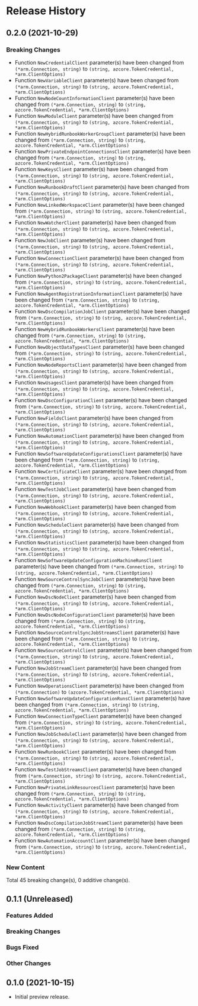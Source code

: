 # Release History

## 0.2.0 (2021-10-29)
### Breaking Changes

- Function `NewCredentialClient` parameter(s) have been changed from `(*arm.Connection, string)` to `(string, azcore.TokenCredential, *arm.ClientOptions)`
- Function `NewVariableClient` parameter(s) have been changed from `(*arm.Connection, string)` to `(string, azcore.TokenCredential, *arm.ClientOptions)`
- Function `NewNodeCountInformationClient` parameter(s) have been changed from `(*arm.Connection, string)` to `(string, azcore.TokenCredential, *arm.ClientOptions)`
- Function `NewModuleClient` parameter(s) have been changed from `(*arm.Connection, string)` to `(string, azcore.TokenCredential, *arm.ClientOptions)`
- Function `NewHybridRunbookWorkerGroupClient` parameter(s) have been changed from `(*arm.Connection, string)` to `(string, azcore.TokenCredential, *arm.ClientOptions)`
- Function `NewPrivateEndpointConnectionsClient` parameter(s) have been changed from `(*arm.Connection, string)` to `(string, azcore.TokenCredential, *arm.ClientOptions)`
- Function `NewKeysClient` parameter(s) have been changed from `(*arm.Connection, string)` to `(string, azcore.TokenCredential, *arm.ClientOptions)`
- Function `NewRunbookDraftClient` parameter(s) have been changed from `(*arm.Connection, string)` to `(string, azcore.TokenCredential, *arm.ClientOptions)`
- Function `NewLinkedWorkspaceClient` parameter(s) have been changed from `(*arm.Connection, string)` to `(string, azcore.TokenCredential, *arm.ClientOptions)`
- Function `NewWatcherClient` parameter(s) have been changed from `(*arm.Connection, string)` to `(string, azcore.TokenCredential, *arm.ClientOptions)`
- Function `NewJobClient` parameter(s) have been changed from `(*arm.Connection, string)` to `(string, azcore.TokenCredential, *arm.ClientOptions)`
- Function `NewConnectionClient` parameter(s) have been changed from `(*arm.Connection, string)` to `(string, azcore.TokenCredential, *arm.ClientOptions)`
- Function `NewPython2PackageClient` parameter(s) have been changed from `(*arm.Connection, string)` to `(string, azcore.TokenCredential, *arm.ClientOptions)`
- Function `NewAgentRegistrationInformationClient` parameter(s) have been changed from `(*arm.Connection, string)` to `(string, azcore.TokenCredential, *arm.ClientOptions)`
- Function `NewDscCompilationJobClient` parameter(s) have been changed from `(*arm.Connection, string)` to `(string, azcore.TokenCredential, *arm.ClientOptions)`
- Function `NewHybridRunbookWorkersClient` parameter(s) have been changed from `(*arm.Connection, string)` to `(string, azcore.TokenCredential, *arm.ClientOptions)`
- Function `NewObjectDataTypesClient` parameter(s) have been changed from `(*arm.Connection, string)` to `(string, azcore.TokenCredential, *arm.ClientOptions)`
- Function `NewNodeReportsClient` parameter(s) have been changed from `(*arm.Connection, string)` to `(string, azcore.TokenCredential, *arm.ClientOptions)`
- Function `NewUsagesClient` parameter(s) have been changed from `(*arm.Connection, string)` to `(string, azcore.TokenCredential, *arm.ClientOptions)`
- Function `NewDscConfigurationClient` parameter(s) have been changed from `(*arm.Connection, string)` to `(string, azcore.TokenCredential, *arm.ClientOptions)`
- Function `NewFieldsClient` parameter(s) have been changed from `(*arm.Connection, string)` to `(string, azcore.TokenCredential, *arm.ClientOptions)`
- Function `NewAutomationClient` parameter(s) have been changed from `(*arm.Connection, string)` to `(string, azcore.TokenCredential, *arm.ClientOptions)`
- Function `NewSoftwareUpdateConfigurationsClient` parameter(s) have been changed from `(*arm.Connection, string)` to `(string, azcore.TokenCredential, *arm.ClientOptions)`
- Function `NewCertificateClient` parameter(s) have been changed from `(*arm.Connection, string)` to `(string, azcore.TokenCredential, *arm.ClientOptions)`
- Function `NewTestJobClient` parameter(s) have been changed from `(*arm.Connection, string)` to `(string, azcore.TokenCredential, *arm.ClientOptions)`
- Function `NewWebhookClient` parameter(s) have been changed from `(*arm.Connection, string)` to `(string, azcore.TokenCredential, *arm.ClientOptions)`
- Function `NewScheduleClient` parameter(s) have been changed from `(*arm.Connection, string)` to `(string, azcore.TokenCredential, *arm.ClientOptions)`
- Function `NewStatisticsClient` parameter(s) have been changed from `(*arm.Connection, string)` to `(string, azcore.TokenCredential, *arm.ClientOptions)`
- Function `NewSoftwareUpdateConfigurationMachineRunsClient` parameter(s) have been changed from `(*arm.Connection, string)` to `(string, azcore.TokenCredential, *arm.ClientOptions)`
- Function `NewSourceControlSyncJobClient` parameter(s) have been changed from `(*arm.Connection, string)` to `(string, azcore.TokenCredential, *arm.ClientOptions)`
- Function `NewDscNodeClient` parameter(s) have been changed from `(*arm.Connection, string)` to `(string, azcore.TokenCredential, *arm.ClientOptions)`
- Function `NewDscNodeConfigurationClient` parameter(s) have been changed from `(*arm.Connection, string)` to `(string, azcore.TokenCredential, *arm.ClientOptions)`
- Function `NewSourceControlSyncJobStreamsClient` parameter(s) have been changed from `(*arm.Connection, string)` to `(string, azcore.TokenCredential, *arm.ClientOptions)`
- Function `NewSourceControlClient` parameter(s) have been changed from `(*arm.Connection, string)` to `(string, azcore.TokenCredential, *arm.ClientOptions)`
- Function `NewJobStreamClient` parameter(s) have been changed from `(*arm.Connection, string)` to `(string, azcore.TokenCredential, *arm.ClientOptions)`
- Function `NewOperationsClient` parameter(s) have been changed from `(*arm.Connection)` to `(azcore.TokenCredential, *arm.ClientOptions)`
- Function `NewSoftwareUpdateConfigurationRunsClient` parameter(s) have been changed from `(*arm.Connection, string)` to `(string, azcore.TokenCredential, *arm.ClientOptions)`
- Function `NewConnectionTypeClient` parameter(s) have been changed from `(*arm.Connection, string)` to `(string, azcore.TokenCredential, *arm.ClientOptions)`
- Function `NewJobScheduleClient` parameter(s) have been changed from `(*arm.Connection, string)` to `(string, azcore.TokenCredential, *arm.ClientOptions)`
- Function `NewRunbookClient` parameter(s) have been changed from `(*arm.Connection, string)` to `(string, azcore.TokenCredential, *arm.ClientOptions)`
- Function `NewTestJobStreamsClient` parameter(s) have been changed from `(*arm.Connection, string)` to `(string, azcore.TokenCredential, *arm.ClientOptions)`
- Function `NewPrivateLinkResourcesClient` parameter(s) have been changed from `(*arm.Connection, string)` to `(string, azcore.TokenCredential, *arm.ClientOptions)`
- Function `NewActivityClient` parameter(s) have been changed from `(*arm.Connection, string)` to `(string, azcore.TokenCredential, *arm.ClientOptions)`
- Function `NewDscCompilationJobStreamClient` parameter(s) have been changed from `(*arm.Connection, string)` to `(string, azcore.TokenCredential, *arm.ClientOptions)`
- Function `NewAutomationAccountClient` parameter(s) have been changed from `(*arm.Connection, string)` to `(string, azcore.TokenCredential, *arm.ClientOptions)`

### New Content


Total 45 breaking change(s), 0 additive change(s).


## 0.1.1 (Unreleased)

### Features Added

### Breaking Changes

### Bugs Fixed

### Other Changes

## 0.1.0 (2021-10-15)

- Initial preview release.

